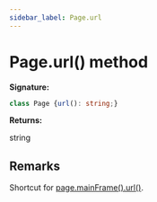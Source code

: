 ```yaml
---
sidebar_label: Page.url
---
```

# Page.url() method

**Signature:**

```typescript
class Page {url(): string;}
```
**Returns:**

string


## Remarks

Shortcut for [page.mainFrame().url()](./puppeteer.frame.url.md).

